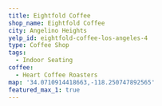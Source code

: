 ```yaml
---
title: Eightfold Coffee
shop_name: Eightfold Coffee
city: Angelino Heights
yelp_id: eightfold-coffee-los-angeles-4
type: Coffee Shop
tags:
  - Indoor Seating
coffee:
  - Heart Coffee Roasters
map: '34.0710914418663,-118.250747892565'
featured_max_1: true
---
```


